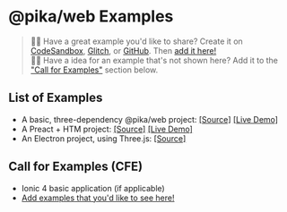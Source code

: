 # @pika/web Examples

> 🙋‍♀️ Have a great example you'd like to share? Create it on [CodeSandbox](https://codesandbox.io/), [Glitch](https://glitch.com), or [GitHub](https://github.com/new). Then [add it here!](https://github.com/pikapkg/web/edit/master/EXAMPLES.md)  
> 🙋‍♂️ Have a idea for an example that's not shown here? Add it to the ["Call for Examples"](#call-for-examples-cfe) section below.

## List of Examples

- A basic, three-dependency @pika/web project: [[Source]](https://glitch.com/edit/#!/pika-web-example-simple) [[Live Demo]](https://pika-web-example-simple.glitch.me/)
- A Preact + HTM project: [[Source]](https://glitch.com/edit/#!/pika-web-example-preact-htm) [[Live Demo]](https://pika-web-example-preact-htm.glitch.me)
- An Electron project, using Three.js: [[Source]](https://github.com/br3tt/electron-three)

## Call for Examples (CFE)

- Ionic 4 basic application (if applicable)
- [Add examples that you'd like to see here!](https://github.com/pikapkg/web/edit/master/EXAMPLES.md)
